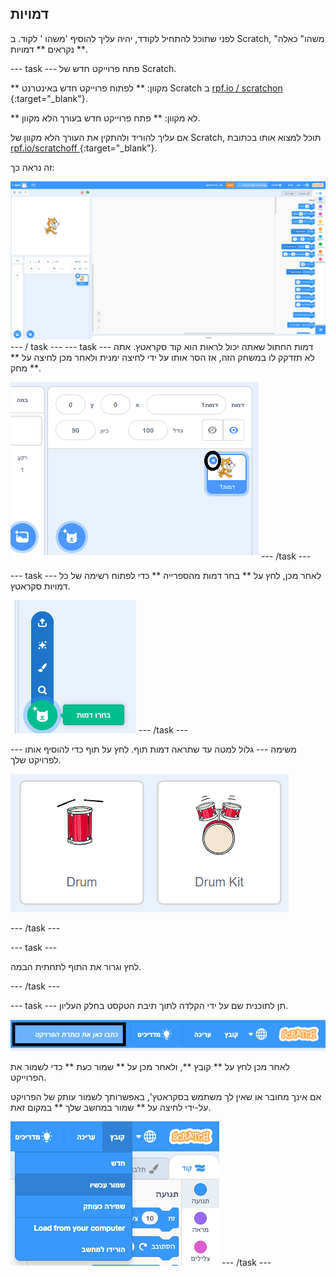 ## דמויות

לפני שתוכל להתחיל לקודד, יהיה עליך להוסיף 'משהו ' לקוד. ב Scratch, "משהו" כאלה נקראים ** דמויות **.

\--- task \--- פתח פרוייקט חדש של Scratch.

** מקוון: ** לפתוח פרוייקט חדש באינטרנט Scratch ב [ rpf.io / scratchon ](http://rpf.io/scratch-new) {:target="_blank"}.

** לא מקוון: ** פתח פרוייקט חדש בעורך הלא מקוון.

אם עליך להוריד ולהתקין את העורך הלא מקוון של Scratch, תוכל למצוא אותו בכתובת [ rpf.io/scratchoff ](http://rpf.io/scratchoff) {:target="_blank"}.

זה נראה כך:

![צילום מסך](images/band-scratch.png) \--- / task \--- \--- task \--- דמות החתול שאתה יכול לראות הוא קוד סקראטץ. אתה לא תזדקק לו במשחק הזה, אז הסר אותו על ידי לחיצה ימנית ולאחר מכן לחיצה על ** מחק **.

![צילום מסך](images/band-delete-annotated.png) \--- /task \---

\--- task \--- לאחר מכן, לחץ על ** בחר דמות מהספרייה ** כדי לפתוח רשימה של כל דמויות סקראטץ.

![צילום מסך](images/band-sprite-library.png) \--- /task \---

\--- משימה \--- גלול למטה עד שתראה דמות תוף. לחץ על תוף כדי להוסיף אותו לפרויקט שלך.

![צילום מסך](images/band-sprite-drum.png)

\--- /task \---

\--- task \---

לחץ וגרור את התוף לתחתית הבמה.

\--- /task \---

\--- task \--- תן לתוכנית שם על ידי הקלדה לתוך תיבת הטקסט בחלק העליון.

![שם](images/band-name-annotated.png)

לאחר מכן לחץ על ** קובץ **, ולאחר מכן על ** שמור כעת ** כדי לשמור את הפרוייקט.

אם אינך מחובר או שאין לך משתמש בסקראטץ', באפשרותך לשמור עותק של הפרויקט על-ידי לחיצה על ** שמור במחשב שלך ** במקום זאת.

![צילום מסך](images/band-save.png) \--- /task \---